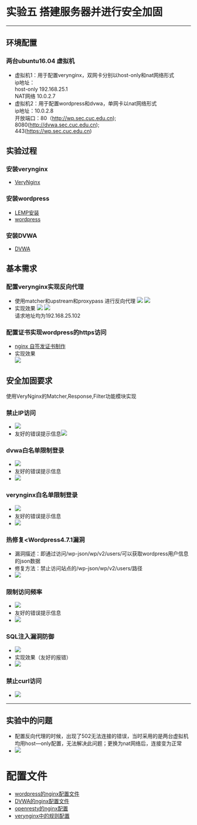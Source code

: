 # 实验五 搭建服务器并进行安全加固

-----

## 环境配置
### 两台ubuntu16.04 虚拟机
* 虚拟机1：用于配置verynginx，双网卡分别以host-only和nat网络形式  
ip地址：  
host-only 192.168.25.1  
NAT网络  10.0.2.7
* 虚拟机2：用于配置wordpress和dvwa，单网卡以nat网络形式  
ip地址：10.0.2.8   
开放端口：80（http://wp.sec.cuc.edu.cn);  
8080(http://dvwa.sec.cuc.edu.cn);  
443(https://wp.sec.cuc.edu.cn)

## 实验过程
### 安装verynginx
* [VeryNginx](https://github.com/alexazhou/VeryNginx/blob/master/readme_zh.md)
### 安装wordpress
* [LEMP安装](https://www.digitalocean.com/community/tutorials/how-to-install-linux-nginx-mysql-php-lemp-stack-in-ubuntu-16-04)
* [wordpress](https://www.digitalocean.com/community/tutorials/how-to-install-wordpress-with-lemp-on-ubuntu-16-04)
### 安装DVWA
* [DVWA](https://github.com/ethicalhack3r/DVWA)

## 基本需求
### 配置verynginx实现反向代理
* 使用matcher和upstream和proxypass 进行反向代理
 ![](https://raw.githubusercontent.com/CUCCS/2015-linux-public-U2Vino/HW-5/21.png)
 ![](https://raw.githubusercontent.com/CUCCS/2015-linux-public-U2Vino/HW-5/22.png)
* 实现效果
 ![](https://raw.githubusercontent.com/CUCCS/2015-linux-public-U2Vino/HW-5/1.png)
 ![](https://raw.githubusercontent.com/CUCCS/2015-linux-public-U2Vino/HW-5/2.png)  
请求地址均为192.168.25.102
### 配置证书实现wordpress的https访问
* [nginx 自签发证书制作](https://www.digitalocean.com/community/tutorials/how-to-create-a-self-signed-ssl-certificate-for-nginx-in-ubuntu-16-04)
* 实现效果  
 ![](https://raw.githubusercontent.com/CUCCS/2015-linux-public-U2Vino/HW-5/5.png)
## 安全加固要求
使用VeryNginx的Matcher,Response,Filter功能模块实现
### 禁止IP访问
*  ![](https://raw.githubusercontent.com/CUCCS/2015-linux-public-U2Vino/HW-5/11.png)
*  友好的错误提示信息![](https://raw.githubusercontent.com/CUCCS/2015-linux-public-U2Vino/HW-5/6.png)
### dvwa白名单限制登录
*  ![](https://raw.githubusercontent.com/CUCCS/2015-linux-public-U2Vino/HW-5/14.png)
*  友好的错误提示信息
*   ![](https://raw.githubusercontent.com/CUCCS/2015-linux-public-U2Vino/HW-5/7.png)
### verynginx白名单限制登录
*  ![](https://raw.githubusercontent.com/CUCCS/2015-linux-public-U2Vino/HW-5/16.png)
*  友好的错误提示信息
*   ![](https://raw.githubusercontent.com/CUCCS/2015-linux-public-U2Vino/HW-5/8.png)
### 热修复<Wordpress4.7.1漏洞
* 漏洞描述：即通过访问/wp-json/wp/v2/users/可以获取wordpress用户信息的json数据
* 修复方法：禁止访问站点的/wp-json/wp/v2/users/路径
* ![](https://raw.githubusercontent.com/CUCCS/2015-linux-public-U2Vino/HW-5/12.png)
### 限制访问频率
* ![](https://raw.githubusercontent.com/CUCCS/2015-linux-public-U2Vino/HW-5/17.png)
* 友好的错误提示信息
* ![](https://raw.githubusercontent.com/CUCCS/2015-linux-public-U2Vino/HW-5/9.png)
### SQL注入漏洞防御
* ![](https://raw.githubusercontent.com/CUCCS/2015-linux-public-U2Vino/HW-5/15.png)
* 实现效果（友好的报错）
* ![](https://raw.githubusercontent.com/CUCCS/2015-linux-public-U2Vino/HW-5/10.png)
### 禁止curl访问
* ![](https://raw.githubusercontent.com/CUCCS/2015-linux-public-U2Vino/HW-5/13.png)

-----
## 实验中的问题
* 配置反向代理的时候，出现了502无法连接的错误，当时采用的是两台虚拟机均用host—only配置，无法解决此问题；更换为nat网络后，连接变为正常
*  ![](https://raw.githubusercontent.com/CUCCS/2015-linux-public-U2Vino/HW-5/3.png)

# 配置文件
* [wordpress的nginx配置文件](https://github.com/CUCCS/2015-linux-public-U2Vino/blob/HW-5/default)
* [DVWA的nginx配置文件](https://github.com/CUCCS/2015-linux-public-U2Vino/blob/HW-5/dvwa)
* [openresty的nginx配置](https://github.com/CUCCS/2015-linux-public-U2Vino/blob/HW-5/nginx.conf)
* [verynginx中的规则配置](https://github.com/CUCCS/2015-linux-public-U2Vino/blob/HW-5/config.json)
